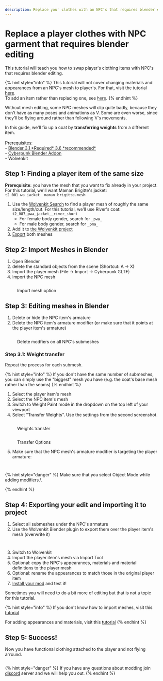 ```yaml
---
description: Replace your clothes with an NPC's that requires blender editing.
---
```


# Replace a player clothes with NPC garment that requires blender editing

This tutorial will teach you how to swap player's clothing items with NPC's that requires blender editing.

{% hint style="info" %}
This tutorial will not cover changing materials and appearances from an NPC's mesh to player's. For that, visit the tutorial [here](https://wiki.redmodding.org/cyberpunk-2077-modding/for-mod-creators/modding-guides/items-equipment/editing-existing-items/replace-a-player-item-with-an-npc-item).\
To add an item rather than replacing one, see [here](../../adding-new-items/).
{% endhint %}

Without mesh editing, some NPC meshes will clip quite badly, because they don't have as many poses and animations as V. Some are even worse, since they'll be flying around rather than following V's movements.

In this guide, we'll fix up a coat by **transferring weights** from a different item.\
\
Prerequisites:\
&#x20;                    \- [Blender 3.1 \*Required\* 3.6 \*recommended\*](https://www.blender.org/download/releases/3-6/)\
&#x20;                    \- [Cyberpunk Blender Addon](https://github.com/WolvenKit/Cyberpunk-Blender-add-on/releases/tag/1.3.0)\
&#x20;                    \- Wolvenkit

## **Step 1:  Finding a player item of the same size**

**Prerequisite:** you have the mesh that you want to fix already in your project. For this tutorial, we'll want Maman Brigitte's jacket: `t2_001_wa_jacket__maman_brigitte.mesh`

1. Use the [Wolvenkit Search](http://127.0.0.1:5000/s/-MP\_ozZVx2gRZUPXkd4r/wolvenkit-app/usage/wolvenkit-search-finding-files) to find a player mesh of roughly the same size/length/cut. For this tutorial, we'll use River's coat: \
   `t2_087_pwa_jacket__river_short`
   * For female body gender, search for `_pwa_`
   * For male body gender, search for `_pma_`
2. Add it to [the Wolvenkit project](http://127.0.0.1:5000/s/-MP\_ozZVx2gRZUPXkd4r/wolvenkit-app/usage/wolvenkit-projects)
3. [Export](https://wiki.redmodding.org/cyberpunk-2077-modding/for-mod-creators/3d-modelling/exporting-and-importing-meshes) both meshes

## **Step 2: Import Meshes in Blender**

1. Open Blender
2. delete the standard objects from the scene (Shortcut: A -> X)
3. Import the player mesh (File -> Import -> Cyberpunk GLTF)
4. Import the NPC mesh

<figure><img src="../../../../../.gitbook/assets/Screenshot_2 (1).png" alt=""><figcaption><p>Import mesh option</p></figcaption></figure>

## Step 3: Editing meshes in Blender

1. Delete or hide the NPC item's armature
2. Delete the NPC item's armature modifier (or make sure that it points at the player item's armature)

<figure><img src="../../../../../.gitbook/assets/Screenshot_3 (1).png" alt=""><figcaption><p>Delete modfiers on all NPC's submeshes</p></figcaption></figure>

### Step 3.1: Weight transfer

Repeat the process for each submesh.&#x20;

{% hint style="info" %}
If you don't have the same number of submeshes, you can simply use the "biggest" mesh you have (e.g. the coat's base mesh rather than the seams)
{% endhint %}

1. Select the player item's mesh
2. Select the NPC item's mesh
3. Switch to Weight Paint mode in the dropdown on the top left of your viewport
4. Select "Transfer Weights". Use the settings from the second screenshot.

<figure><img src="../../../../../.gitbook/assets/Screenshot_6.png" alt=""><figcaption><p>Weights transfer</p></figcaption></figure>

<figure><img src="../../../../../.gitbook/assets/Screenshot_7.png" alt=""><figcaption><p>Transfer Options</p></figcaption></figure>

5. Make sure that the NPC mesh's armature modifier is targeting the player armature:

<div>

<figure><img src="../../../../../.gitbook/assets/Screenshot_8 (1).png" alt=""><figcaption></figcaption></figure>

 

<figure><img src="../../../../../.gitbook/assets/Screenshot_9 (1).png" alt=""><figcaption></figcaption></figure>

</div>

{% hint style="danger" %}
Make sure that you select Object Mode while adding modifiers.\

{% endhint %}

## Step 4: Exporting your edit and importing it to project

1. Select all submeshes under the NPC's armature
2. Use the Wolvenkit Blender plugin to export them over the player item's mesh (overwrite it)

<div>

<figure><img src="../../../../../.gitbook/assets/Screenshot_10.png" alt=""><figcaption></figcaption></figure>

 

<figure><img src="../../../../../.gitbook/assets/Screenshot_11.png" alt=""><figcaption></figcaption></figure>

</div>

3. Switch to Wolvenkit
4. Import the player item's mesh via Import Tool
5. Optional: copy the NPC's appearances, materials and material definitions to the player mesh
6. Optional: rename the appearances to match those in the original player item
7. [Install your mod](http://127.0.0.1:5000/s/-MP\_ozZVx2gRZUPXkd4r/wolvenkit-app/menu/toolbar#install-and-launch) and test it!

Sometimes you will need to do a bit more of editing but that is not a topic for this tutorial.

{% hint style="info" %}
If you don't know how to import meshes, visit this [tutorial](https://wiki.redmodding.org/cyberpunk-2077-modding/for-mod-creators/3d-modelling/exporting-and-importing-meshes#importing-to-.mesh)&#x20;

For adding appearances and materials, visit this [tutorial](https://wiki.redmodding.org/cyberpunk-2077-modding/for-mod-creators/modding-guides/items-equipment/editing-existing-items/replace-a-player-item-with-an-npc-item#summary)
{% endhint %}

## Step 5: Success!

Now you have functional clothing attached to the player and not flying arround.

<figure><img src="../../../../../.gitbook/assets/Screenshot_12.png" alt=""><figcaption></figcaption></figure>

{% hint style="danger" %}
If you have any questions about modding join [discord](https://discord.gg/Epkq79kd96) server and we will help you out.
{% endhint %}

